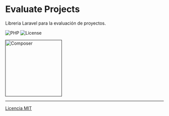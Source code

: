 # Evaluate Projects

Libreria Laravel para la evaluación de proyectos.

![PHP](https://img.shields.io/badge/PHP-v7.3.25-blue)
![License](https://img.shields.io/badge/License-MIT-green)

<p align="left">
  <a href="" target="_blank"><img src="https://gist.githubusercontent.com/laloinsane/75d18360a31a64277ab5f871f3aa5cdb/raw/09cafaa2cc871e34b8ecf54eee0d04ac3df03677/composer-badge.png" alt="Composer" height="180"></a>
</p>

---

[Licencia MIT](https://github.com/dev-manage/evaluate-projects/blob/master/LICENSE.md)